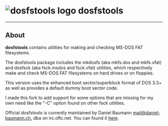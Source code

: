 ![dosfstools logo](https://raw.github.com/Godzil/dosfstools/master/dosfstools.png) dosfstools
=============================================================================================

* * *

About
-----

**dosfstools** contains utilities for making and checking MS-DOS FAT filesystems.

The dosfstools package includes the mkdosfs (aka mkfs.dos and mkfs.vfat) and dosfsck (aka fsck.msdos and fsck.vfat) utilities, which respectively make and check MS-DOS FAT filesystems on hard drives or on floppies.

This version uses the enhanced boot sector/superblock format of DOS 3.3+ as well as provides a default dummy boot sector code.

I made this fork to add support for some options that are missing for my own need like the "-C" option found on other fsck utilities.

Official dosfstools is currently maintained by Daniel Baumann mail@daniel-baumann.ch, dba on irc.oftc.net. You can found it [here](http://www.daniel-baumann.ch/software/dosfstools/).
